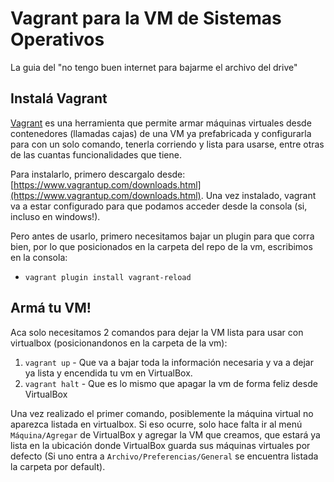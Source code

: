 
# Vagrant para la VM de Sistemas Operativos
La guia del "no tengo buen internet para bajarme el archivo del drive"

## Instalá Vagrant
[Vagrant](https://www.vagrantup.com/) es una herramienta que permite armar máquinas virtuales desde contenedores (llamadas cajas) de una VM ya prefabricada y configurarla para con un solo comando, tenerla corriendo y lista para usarse, entre otras de las cuantas funcionalidades que tiene.

Para instalarlo, primero descargalo desde: [https://www.vagrantup.com/downloads.html](https://www.vagrantup.com/downloads.html). Una vez instalado, vagrant va a estar configurado para que podamos acceder desde la consola (si, incluso en windows!).

Pero antes de usarlo, primero necesitamos bajar un plugin para que corra bien, por lo que posicionados en la carpeta del repo de la vm, escribimos en la consola:
- `vagrant plugin install vagrant-reload`


## Armá tu VM!
Aca solo necesitamos 2 comandos para dejar la VM lista para usar con virtualbox (posicionandonos en la carpeta de la vm):

1. `vagrant up` - Que va a bajar toda la información necesaria y va a dejar ya lista y encendida tu vm en VirtualBox.
2. `vagrant halt` - Que es lo mismo que apagar la vm de forma feliz desde VirtualBox

Una vez realizado el primer comando, posiblemente la máquina virtual no aparezca listada en virtualbox. Si eso ocurre, solo hace falta ir al menú `Máquina/Agregar` de VirtualBox y agregar la VM que creamos, que estará ya lista en la ubicación donde VirtualBox guarda sus máquinas virtuales por defecto (Si uno entra a `Archivo/Preferencias/General` se encuentra listada la carpeta por default).